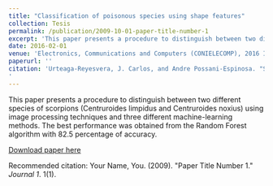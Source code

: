 ```yaml
---
title: "Classification of poisonous species using shape features"
collection: Tesis
permalink: /publication/2009-10-01-paper-title-number-1
excerpt: 'This paper presents a procedure to distinguish between two different species of scorpions (Centruroides limpidus and Centruroides noxius) using image processing techniques and three different machine-learning methods.  The best performance was obtained from the Random Forest algorithm with 82.5 percentage of accuracy.'
date: 2016-02-01
venue: 'Electronics, Communications and Computers (CONIELECOMP), 2016 International Conference '
paperurl: ''
citation: 'Urteaga-Reyesvera, J. Carlos, and Andre Possani-Espinosa. "Scorpions: Classification of poisonous species using shape features." Electronics, Communications and Computers (CONIELECOMP), 2016 International Conference on. IEEE, 2016.
'
---
```


This paper presents a procedure to distinguish between two different species of scorpions (Centruroides limpidus and Centruroides noxius) using image processing techniques and three different machine-learning methods.  The best performance was obtained from the Random Forest algorithm with 82.5 percentage of accuracy.

[Download paper here](https://www.researchgate.net/profile/J_Carlos_Urteaga-Reyesvera/publication/299437837_Scorpions_Classification_of_poisonous_species_using_shape_features/links/586e6b5b08ae6eb871bcfe38.pdf)

Recommended citation: Your Name, You. (2009). "Paper Title Number 1." <i>Journal 1</i>. 1(1).
